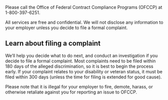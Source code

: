 ---
---

Please call the Office of Federal Contract Compliance Programs (OFCCP) at 1-800-397-6251.

All services are free and confidential. We will not disclose any information to your employer unless you decide to file a formal complaint.

## Learn about filing a complaint

We’ll help you decide what to do next, and conduct an investigation if you decide to file a formal complaint. Most complaints need to be filed within 180 days of the alleged discrimination, so it is best to begin the process early. If your complaint relates to your disability or veteran status, it must be filed within 300 days (unless the time for filing is extended for good cause).

Please note that it is illegal for your employer to fire, demote, harass, or otherwise retaliate against you for reporting an issue to OFCCP.

